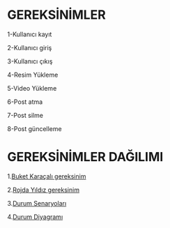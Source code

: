 ﻿# GEREKSİNİMLER
1-Kullanıcı kayıt

2-Kullanıcı giriş

3-Kullanıcı çıkış

4-Resim Yükleme

5-Video Yükleme

6-Post atma

7-Post silme

8-Post güncelleme


# GEREKSİNİMLER	DAĞILIMI


1.[Buket Karaçalı gereksinim](buket_gereksinim.md)

2.[Rojda Yıldız gereksinim](rojda_gereksinim.md)

3.[Durum Senaryoları](Durum-senaryoları.md)

4.[Durum Diyagramı](https://excalidraw.com/#json=nd1eU0BIvKl6kjizFiNK6,iz2AyMTDjMZZYHGMPFPdLw)






